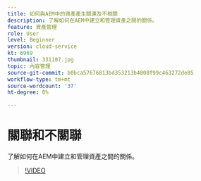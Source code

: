 ```yaml
---
title: 如何與AEM中的資產產生關連及不相關
description: 了解如何在AEM中建立和管理資產之間的關係。
feature: 資產管理
role: User
level: Beginner
version: cloud-service
kt: 6969
thumbnail: 331107.jpg
topic: 內容管理
source-git-commit: b0bca57676813bd353213b4808f99c463272de85
workflow-type: tm+mt
source-wordcount: '37'
ht-degree: 0%

---
```



# 關聯和不關聯

了解如何在AEM中建立和管理資產之間的關係。

>[!VIDEO](https://video.tv.adobe.com/v/331107/?quality=12&learn=on&hidetitle=true)